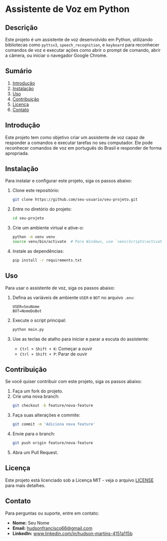 # Assistente de Voz em Python

## Descrição
Este projeto é um assistente de voz desenvolvido em Python, utilizando bibliotecas como `pyttsx3`, `speech_recognition`, e `keyboard` para reconhecer comandos de voz e executar ações como abrir o prompt de comando, abrir a câmera, ou iniciar o navegador Google Chrome.

## Sumário
1. [Introdução](#introdução)
2. [Instalação](#instalação)
3. [Uso](#uso)
4. [Contribuição](#contribuição)
5. [Licença](#licença)
6. [Contato](#contato)

## Introdução
Este projeto tem como objetivo criar um assistente de voz capaz de responder a comandos e executar tarefas no seu computador. Ele pode reconhecer comandos de voz em português do Brasil e responder de forma apropriada.

## Instalação
Para instalar e configurar este projeto, siga os passos abaixo:

1. Clone este repositório:
    ```bash
    git clone https://github.com/seu-usuario/seu-projeto.git
    ```
2. Entre no diretório do projeto:
    ```bash
    cd seu-projeto
    ```
3. Crie um ambiente virtual e ative-o:
    ```bash
    python -m venv venv
    source venv/bin/activate  # Para Windows, use `venv\Scripts\activate`
    ```
4. Instale as dependências:
    ```bash
    pip install -r requirements.txt
    ```

## Uso
Para usar o assistente de voz, siga os passos abaixo:

1. Defina as variáveis de ambiente `USER` e `BOT` no arquivo `.env`:
    ```env
    USER=SeuNome
    BOT=NomeDoBot
    ```
2. Execute o script principal:
    ```bash
    python main.py
    ```

3. Use as teclas de atalho para iniciar e parar a escuta do assistente:
    - `Ctrl + Shift + K`: Começar a ouvir
    - `Ctrl + Shift + P`: Parar de ouvir

## Contribuição
Se você quiser contribuir com este projeto, siga os passos abaixo:

1. Faça um fork do projeto.
2. Crie uma nova branch:
    ```bash
    git checkout -b feature/nova-feature
    ```
3. Faça suas alterações e commite:
    ```bash
    git commit -m 'Adiciona nova feature'
    ```
4. Envie para o branch:
    ```bash
    git push origin feature/nova-feature
    ```
5. Abra um Pull Request.

## Licença
Este projeto está licenciado sob a Licença MIT - veja o arquivo [LICENSE](LICENSE) para mais detalhes.

## Contato
Para perguntas ou suporte, entre em contato:

- **Nome:** Seu Nome
- **Email:** hudsonfrancisco66@gmail.com
- **LinkedIn:** www.linkedin.com/in/hudson-martins-4151a115b
